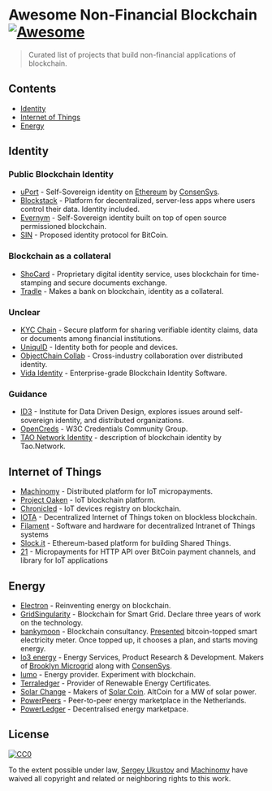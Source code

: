 # Awesome Non-Financial Blockchain [![Awesome](https://cdn.rawgit.com/sindresorhus/awesome/d7305f38d29fed78fa85652e3a63e154dd8e8829/media/badge.svg)](https://github.com/sindresorhus/awesome)

> Curated list of projects that build non-financial applications of blockchain.

## Contents

- [Identity](#identity)
- [Internet of Things](#internet-of-things)
- [Energy](#energy)

## Identity

### Public Blockchain Identity
- [uPort](https://www.uport.me) - Self-Sovereign identity on [Ethereum](https://ethereum.org) by [ConsenSys](https://consensys.net).
- [Blockstack](https://blockstack.org) - Platform for decentralized, server-less apps where users control their data. Identity included.
- [Evernym](http://www.evernym.com) - Self-Sovereign identity built on top of open source permissioned blockchain.
- [SIN](https://en.bitcoin.it/wiki/Identity_protocol_v1) - Proposed identity protocol for BitCoin.

### Blockchain as a collateral
- [ShoCard](https://shocard.com) - Proprietary digital identity service, uses blockchain for time-stamping and secure documents exchange.
- [Tradle](https://tradle.io/) - Makes a bank on blockchain, identity as a collateral.

### Unclear
- [KYC Chain](http://kyc-chain.com) - Secure platform for sharing verifiable identity claims, data or documents among financial institutions.
- [UniquID](http://uniquid.com) - Identity both for people and devices.
- [ObjectChain Collab](http://www.objectchain-collab.com) - Cross-industry collaboration over distributed identity.
- [Vida Identity](https://vidaidentity.com) - Enterprise-grade Blockchain Identity Software.

### Guidance
- [ID3](https://idcubed.org) - Institute for Data Driven Design, explores issues around self-sovereign identity, and distributed organizations.
- [OpenCreds](http://opencreds.org) - W3C Credentials Community Group.
- [TAO Network Identity](http://tao.network/portfolio-item/the-identity-system/) - description of blockchain identity by Tao.Network.


## Internet of Things
- [Machinomy](http://machinomy.com) - Distributed platform for IoT micropayments.
- [Project Oaken](https://www.projectoaken.com) - IoT blockchain platform.
- [Chronicled](http://www.chronicled.com) - IoT devices registry on blockchain.
- [IOTA](http://www.iotatoken.com) - Decentralized Internet of Things token on blockless blockchain.
- [Filament](http://filament.com) - Software and hardware for decentralized Intranet of Things systems
- [Slock.it](https://slock.it) - Ethereum-based platform for building Shared Things.
- [21](https://21.co) - Micropayments for HTTP API over BitCoin payment channels, and library for IoT applications

## Energy

- [Electron](http://www.electron.org.uk/) - Reinventing energy on blockchain.
- [GridSingularity](http://gridsingularity.com) - Blockchain for Smart Grid. Declare three years of work on the technology.
- [bankymoon](http://bankymoon.co.za/) - Blockchain consultancy. [Presented](http://goo.gl/L6vJBx) bitcoin-topped smart electricity meter. Once topped up, it chooses a plan, and starts moving energy.
- [lo3 energy](http://lo3energy.com) - Energy Services, Product Research & Development. Makers of [Brooklyn Microgrid](http://brooklynmicrogrid.com) along with [ConsenSys](https://consensys.net).
- [lumo](https://lumoenergy.com.au) - Energy provider. Experiment with blockchain.
- [Terraledger](https://terraledger.com) - Provider of Renewable Energy Certificates.
- [Solar Change](http://www.solarchange.co/) - Makers of [Solar Coin](http://solarcoin.org/). AltCoin for a MW of solar power.
- [PowerPeers](https://www.powerpeers.nl/) - Peer-to-peer energy marketplace in the Netherlands.
- [PowerLedger](https://powerledger.io) - Decentralised energy marketpace.

## License

[![CC0](http://mirrors.creativecommons.org/presskit/buttons/88x31/svg/cc-zero.svg)](https://creativecommons.org/publicdomain/zero/1.0/)

To the extent possible under law, [Sergey Ukustov](https://github.com/ukstv) and [Machinomy](https://github.com/machinomy) have waived all copyright and related or neighboring rights to this work.
